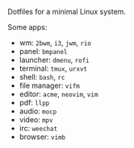Dotfiles for a minimal Linux system.

Some apps:

- wm: `2bwm`, `i3`, `jwm`, `rio`
- panel: `bmpanel`
- launcher: `dmenu`, `rofi`
- terminal: `tmux`, `urxvt`
- shell: `bash`, `rc`
- file manager: `vifm`
- editor: `acme`, `neovim`, `vim`
- pdf: `llpp`
- audio: `mocp`
- video: `mpv`
- irc: `weechat`
- browser: `vimb`
